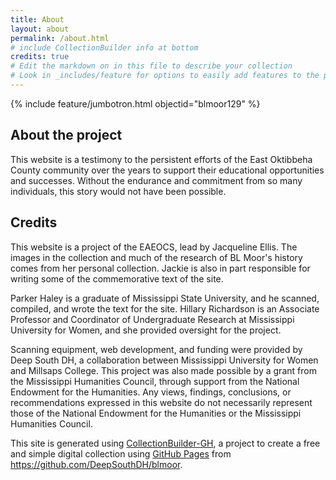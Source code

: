 ```yaml
---
title: About
layout: about
permalink: /about.html
# include CollectionBuilder info at bottom
credits: true
# Edit the markdown on in this file to describe your collection
# Look in _includes/feature for options to easily add features to the page
---
```


{% include feature/jumbotron.html objectid="blmoor129" %}

## About the project

This website is a testimony to the persistent efforts of the East Oktibbeha County community over the years to support their educational opportunities and successes. Without the endurance and commitment from so many individuals, this story would not have been possible.

## Credits

This website is a project of the EAEOCS, lead by Jacqueline Ellis. The images in the collection and much of the research of BL Moor's history comes from her personal collection. Jackie is also in part responsible for writing some of the commemorative text of the site.

Parker Haley is a graduate of Mississippi State University, and he scanned, compiled, and wrote the text for the site. Hillary Richardson is an Associate Professor and Coordinator of Undergraduate Research at Mississippi University for Women, and she provided oversight for the project.

Scanning equipment, web development, and funding were provided by Deep South DH, a collaboration between Mississippi University for Women and Millsaps College. This project was also made possible by a grant from the Mississippi Humanities Council, through support from the National Endowment for the Humanities. Any views, findings, conclusions, or recommendations expressed in this website do not necessarily represent those of the National Endowment for the Humanities or the Mississippi Humanities Council.

This site is generated using [CollectionBuilder-GH](https://collectionbuilding.github.io/gh/), a project to create a free and simple digital collection using [GitHub Pages](https://pages.github.com/) from https://github.com/DeepSouthDH/blmoor. 
